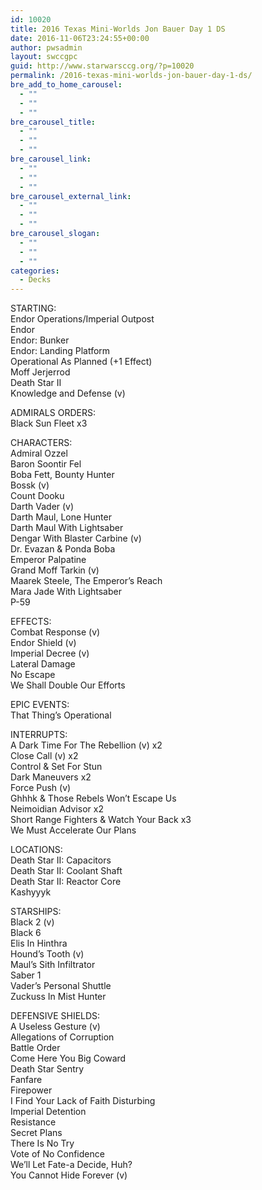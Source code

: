 ```yaml
---
id: 10020
title: 2016 Texas Mini-Worlds Jon Bauer Day 1 DS
date: 2016-11-06T23:24:55+00:00
author: pwsadmin
layout: swccgpc
guid: http://www.starwarsccg.org/?p=10020
permalink: /2016-texas-mini-worlds-jon-bauer-day-1-ds/
bre_add_to_home_carousel:
  - ""
  - ""
  - ""
bre_carousel_title:
  - ""
  - ""
  - ""
bre_carousel_link:
  - ""
  - ""
  - ""
bre_carousel_external_link:
  - ""
  - ""
  - ""
bre_carousel_slogan:
  - ""
  - ""
  - ""
categories:
  - Decks
---
```

STARTING:  
Endor Operations/Imperial Outpost  
Endor  
Endor: Bunker  
Endor: Landing Platform  
Operational As Planned (+1 Effect)  
Moff Jerjerrod  
Death Star II  
Knowledge and Defense (v)

ADMIRALS ORDERS:  
Black Sun Fleet x3

CHARACTERS:  
Admiral Ozzel  
Baron Soontir Fel  
Boba Fett, Bounty Hunter  
Bossk (v)  
Count Dooku  
Darth Vader (v)  
Darth Maul, Lone Hunter  
Darth Maul With Lightsaber  
Dengar With Blaster Carbine (v)  
Dr. Evazan & Ponda Boba  
Emperor Palpatine  
Grand Moff Tarkin (v)  
Maarek Steele, The Emperor&#8217;s Reach  
Mara Jade With Lightsaber  
P-59

EFFECTS:  
Combat Response (v)  
Endor Shield (v)  
Imperial Decree (v)  
Lateral Damage  
No Escape  
We Shall Double Our Efforts

EPIC EVENTS:  
That Thing&#8217;s Operational

INTERRUPTS:  
A Dark Time For The Rebellion (v) x2  
Close Call (v) x2  
Control & Set For Stun  
Dark Maneuvers x2  
Force Push (v)  
Ghhhk & Those Rebels Won&#8217;t Escape Us  
Neimoidian Advisor x2  
Short Range Fighters & Watch Your Back x3  
We Must Accelerate Our Plans

LOCATIONS:  
Death Star II: Capacitors  
Death Star II: Coolant Shaft  
Death Star II: Reactor Core  
Kashyyyk

STARSHIPS:  
Black 2 (v)  
Black 6  
Elis In Hinthra  
Hound&#8217;s Tooth (v)  
Maul&#8217;s Sith Infiltrator  
Saber 1  
Vader&#8217;s Personal Shuttle  
Zuckuss In Mist Hunter

DEFENSIVE SHIELDS:  
A Useless Gesture (v)  
Allegations of Corruption  
Battle Order  
Come Here You Big Coward  
Death Star Sentry  
Fanfare  
Firepower  
I Find Your Lack of Faith Disturbing  
Imperial Detention  
Resistance  
Secret Plans  
There Is No Try  
Vote of No Confidence  
We&#8217;ll Let Fate-a Decide, Huh?  
You Cannot Hide Forever (v)